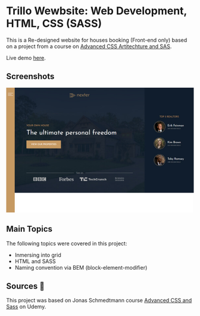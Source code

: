 # Trillo Wewbsite: Web Development, HTML, CSS (SASS)

This is a Re-designed website for houses booking (Front-end only) based on a project from a course on [Advanced CSS Artitechture and SAS](https://www.udemy.com/course/advanced-css-and-sass/).

Live demo [here](https://santiagosg.github.io/Nexter-website/).

## Screenshots

![website Screenshot](https://github.com/santiagosg/Nexter-website/blob/main/img/card-project.jpg)  

  ## Main Topics

The following topics were covered in this project:

* Inmersing into grid
* HTML and SASS
* Naming convention via BEM (block-element-modifier)

## Sources 🙇

This project was based on Jonas Schmedtmann course [Advanced CSS and Sass](https://www.udemy.com/course/advanced-css-and-sass/) on Udemy.
